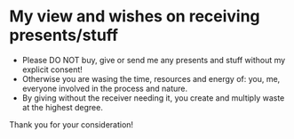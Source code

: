 # My view and wishes on receiving presents/stuff

* Please DO NOT buy, give or send me any presents and stuff without my explicit consent!
* Otherwise you are wasing the time, resources and energy of: you, me, everyone involved in the process and nature.
* By giving without the receiver needing it, you create and multiply waste at the highest degree.

Thank you for your consideration!
